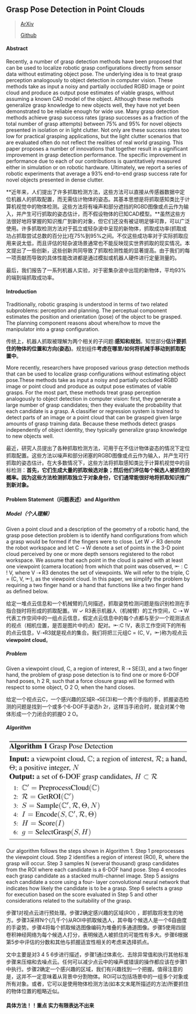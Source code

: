 ## Grasp Pose Detection in Point Clouds

> [ArXiv](https://arxiv.org/abs/1706.09911)
>
> [Github](https://github.com/atenpas/gpd)

#### Abstract

Recently, a number of grasp detection methods have been proposed that can be used to localize robotic grasp configurations directly from sensor data without estimating object pose. The underlying idea is to treat grasp perception analogously to object detection in computer vision. These methods take as input a noisy and partially occluded RGBD image or point cloud and produce as output pose estimates of viable grasps, without assuming a known CAD model of the object. Although these methods generalize grasp knowledge to new objects well, they have not yet been demonstrated to be reliable enough for wide use. Many grasp detection methods achieve grasp success rates (grasp successes as a fraction of the total number of grasp attempts) between 75% and 95% for novel objects presented in isolation or in light clutter. Not only are these success rates too low for practical grasping applications, but the light clutter scenarios that are evaluated often do not reflect the realities of real world grasping. This paper proposes a number of
innovations that together result in a significant improvement in grasp detection performance. The specific improvement in performance due to each of our contributions is quantitatively measured either in simulation or on robotic hardware.
Ultimately, we report a series of robotic experiments that average a 93% end-to-end grasp success rate for novel objects presented in dense clutter.

**近年来，人们提出了许多抓取检测方法，这些方法可以直接从传感器数据中定位机器人的抓取配置，而无需估计物体的姿态。其基本思想是将抓取感知类比于计算机视觉中的物体检测。这些方法将有噪声和部分遮挡的RGBD图像或点云作为输入，并产生可行抓取的姿态估计，而不假设物体的已知CAD模型。**虽然这些方法很好地将掌握的知识推广到新的对象，但它们还没有被证明足够可靠，可以广泛使用。许多抓取检测方法对于孤立或轻杂波中呈现的新物体，抓取成功率(抓取成功占抓取尝试总数的百分比)在75%到95%之间。不仅这些成功率对于实际抓取应用来说太低，而且评估的轻杂波场景通常也不能反映现实世界抓取的现实情况。本文提出了一些创新，这些创新共同导致了抓取检测性能的显著提高。由于我们的每一项贡献而导致的具体性能改进都是通过模拟或机器人硬件进行定量测量的。

最后，我们报告了一系列机器人实验，对于密集杂波中出现的新物体，平均93%的端到端抓取成功率。

#### Introduction

Traditionally, robotic grasping is understood in terms of two related subproblems: perception and planning. The perceptual component estimates the position and orientation (pose) of the object to be grasped. The planning component reasons about where/how to move the manipulator into a grasp configuration.

传统上，机器人抓取被理解为两个相关的子问题:**感知和规划**。知觉部分**估计要抓住的物体的位置和方向(姿态)**。规划组件**考虑在哪里/如何将机械手移动到抓取配置中**。

More recently, researchers have proposed various grasp detection methods that can be used to localize grasp configurations without estimating object pose.These methods take as input a noisy and partially occluded RGBD image or point cloud and produce as output pose estimates of viable grasps. For the most part, these methods treat grasp perception analogously to object detection in computer vision: first, they generate a large number of grasp candidates; then they evaluate the probability that each candidate is a grasp. A classifier or regression system is trained to detect parts of an image or
a point cloud that can be grasped given large amounts of grasp training data. Because these methods detect grasps independently of object identity, they typically generalize grasp knowledge to new objects well.

最近，研究人员提出了各种抓取检测方法，可用于在不估计物体姿态的情况下定位抓取配置。这些方法以噪声和部分闭塞的RGBD图像或点云作为输入，并产生可行抓取的姿态估计。在大多数情况下，这些方法将抓取感知类比于计算机视觉中的目标检测：**首先，它们生成大量的抓取候选对象；然后他们评估每个候选人被抓住的概率。因为这些方法检测抓取独立于对象身份，它们通常能很好地将抓取知识推广到新对象。**

#### Problem Statement（问题表述）and Algorithm

##### Model（个人理解）

Given a point cloud and a description of the geometry of a robotic hand, the grasp pose detection problem is to identify hand configurations from which a grasp would be formed if the fingers were to close. Let W ✓ R3 denote the robot workspace and let C ⇢ W denote a set of points in the 3-D point cloud perceived by one or more depth sensors registered to the robot workspace. We assume that each point in the cloud is paired with at least one viewpoint (camera location) from which that point was observed, ⇤ : C ! V, where V ⇢ R3 denotes the set of viewpoints. We will refer to the triple, C = (C, V, ⇤), as the viewpoint cloud. In this paper, we simplify the problem by requiring a two finger hand or a hand that functions like a two finger hand as defined below.

给定一堆点云信息和一个机械臂的几何描述，抓取姿势检测问题是指识别检测在手指合拢时将形成的抓取配置。W ✓ R3表示机器人（机械臂）的工作空间，C ⇢ W代表工作空间中的一组点云信息，假定点云信息中的每个点都与至少一个观测该点的视点（相机位置，是否是图片中的点）配对。⇤:C !V，表示工作空间下的所有的点云信息，V⇢R3就是视点的集合。我们将把三元组C = (C, V，⇤)称为视点云**viewpoint cloud**。

##### Problem

Given a viewpoint cloud, C, a region of interest, R ⇢ SE(3), and a two finger hand, the problem of grasp pose detection is to find one or more 6-DOF hand poses, h 2 R, such that a force closure grasp will be formed with respect to some object, O 2 O, when the hand closes.

给定一个视点云C，一个感兴趣的区域R⇢SE(3)和一个两个手指的手，抓握姿态检测的问题是找到一个或多个6-DOF手姿态h 2r，这样当手闭合时，就会对某个物体形成一个力闭合的抓握O 2 O。

##### Algorithm

![Algorithm1](../../static/img/Grasp_Pose_Detection_in_Point_Clouds/Algorithm1.png#pic_center)

Our algorithm follows the steps shown in Algorithm 1. Step 1 preprocesses the viewpoint cloud. Step 2 identifies a region of interest (ROI), R, where the grasp will occur. Step 3 samples N (several thousand) grasp candidates from the ROI where each candidate is a 6-DOF hand pose. Step 4 encodes each grasp candidate as a stacked multi-channel image. Step 5 assigns each candidate a score using a four- layer convolutional neural network that indicates how likely the candidate is to be a grasp. Step 6 selects a grasp for execution based on the score evaluated in Step 5 and other considerations related to the suitability of the grasp.

步骤1对视点云进行预处理。步骤2确定感兴趣的区域(ROI) ，即抓取将发生的地方。步骤3采样N个(几千个)从ROI中抓取候选人，其中每个候选人是一个6自由度的手姿势。步骤4将每个抓取候选图像编码为堆叠的多通道图像。步骤5使用四层卷积神经网络为每个候选人打分，表明候选人被抓住的可能性有多大。步骤6根据第5步中评估的分数和其他与抓握适宜性相关的考虑来选择抓点。

文中主要是对3 4 5 6步进行描述，步骤1通过体素化、去除异常值和执行其他标准步骤来压缩和去噪点云。任何可以减少点云中的噪声或错误的操作都应该在步骤1中执行。步骤2确定一个感兴趣的区域，我们有兴趣找到一个把握。值得注意的是，这并不一定意味着从背景中分割物体。ROI可以包括场景中的一组多个对象或所有对象。或者，它可以是使用物体检测方法(如本文末尾所描述的方法)所要抓住的物体位置的粗略近似。

#### 具体方法！！重点 实力有限表达不出来